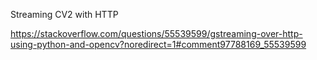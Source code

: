 Streaming CV2 with HTTP

https://stackoverflow.com/questions/55539599/gstreaming-over-http-using-python-and-opencv?noredirect=1#comment97788169_55539599

